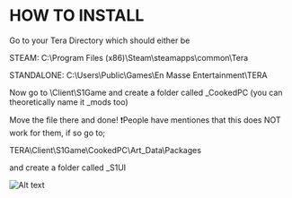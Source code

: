 # HOW TO INSTALL 

Go to your Tera Directory which should either be 

STEAM:  C:\Program Files (x86)\Steam\steamapps\common\Tera

STANDALONE:  C:\Users\Public\Games\En Masse Entertainment\TERA

Now go to \Client\S1Game and create a folder called _CookedPC (you can theoretically name it _mods too)

Move the file there and done!
:exclamation:People have mentiones that this does NOT work for them, if so go to;

TERA\Client\S1Game\CookedPC\Art_Data\Packages

and create a folder called _S1UI

![Alt text](https://i.imgur.com/IzX4Dq6.png?raw=true "Preview")



